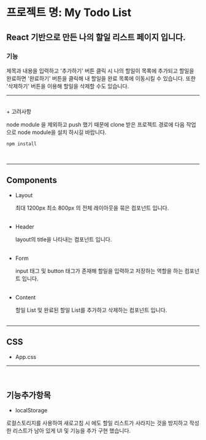 # 프로젝트 명: My Todo List
## React 기반으로 만든 나의 할일 리스트 페이지 입니다.
### 기능 
제목과 내용을 입력하고 '추가하기' 버튼 클릭 시 나의 할일이 목록에 추가되고 할일을 완료하면 '완료하기' 버튼을 클릭해 내 할일을 완료 목록에 이동시킬 수 있습니다. 또한 '삭제하기' 버튼을 이용해 할일을 삭제할 수도 있습니다.
___
<br>+ 고려사항

node module 을 제외하고 push 했기 때문에 clone 받은 프로젝트 경로에 다음 작업으로 node module을 설치 하시길 바랍니다. 

    npm install

<br>    

---
## Components

+ Layout

  최대 1200px 최소 800px 의 전체 레이아웃을 묶은 컴포넌트 입니다.
<br/><br/>
+ Header

  layout의 title을 나타내는 컴포넌트 입니다.
<br/><br/>
+ Form

  input 태그 및 button 태그가 존재해 할일을 입력하고 저장하는 역할을 하는 컴포넌트 입니다.
<br/><br/>
+ Content


  할일 List 및 완료된 할일 List를 추가하고 삭제하는 컴포넌트 입니다.
<br/><br/>
---
## CSS
+ App.css
---
<br>

## 기능추가항목
+ localStorage

로컬스토리지를 사용하여 새로고침 시 에도 할일 리스트가 사라지는 것을 방지하고 작성한 리스트가 남아 있게 UI 및 기능을 추가 구현 했습니다.
